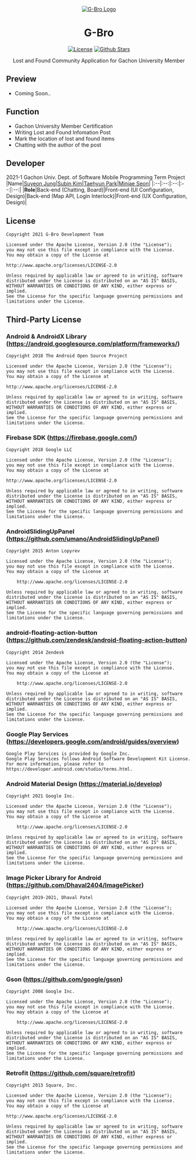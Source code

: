 <p align="center">
    <a href="https://github.com/CloseHeart/G-Bro"><img alt="G-Bro Logo" src="https://raw.githubusercontent.com/CloseHeart/G-Bro/main/app/src/main/res/mipmap-xxxhdpi/ic_launcher.png"></a>
</p>

<h1 align="center">G-Bro</h1>

<p align="center">
    <a href="http://www.apache.org/licenses/LICENSE-2.0"><img alt="License" src="https://img.shields.io/github/license/Closeheart/G-Bro"></a>
    <a href="https://github.com/CloseHeart/G-Bro"><img alt="Github Stars" src="https://img.shields.io/github/stars/Closeheart/G-Bro?style=social"></a>
</p>

<p align="center">
    Lost and Found Community Application for Gachon University Member
</p>

## Preview
 - Coming Soon..

## Function
 - Gachon University Member Certification
 - Writing Lost and Found Infomation Post
 - Mark the location of lost and found items
 - Chatting with the author of the post

## Developer
2021-1 Gachon Univ. Dept. of Software Mobile Programming Term Project
|Name|<a href="https://github.com/ucans">Suyeon Jung<a>|<a href="https://github.com/subinga18">Subin Kim</a>|<a href="https://github.com/Taehyuny">Taehyun Park</a>|<a href="https://github.com/Aftermoon-dev">Minjae Seon</a>|
|:--|:--:|:--:|:--:|:--:|
|**Role**|Back-end (Chatting, Board)|Front-end (UI Configuration, Design)|Back-end (Map API, Login Interlock)|Front-end (UX Configuration, Design)|

## License
    Copyright 2021 G-Bro Development Team

    Licensed under the Apache License, Version 2.0 (the "License");
    you may not use this file except in compliance with the License.
    You may obtain a copy of the License at

    http://www.apache.org/licenses/LICENSE-2.0

    Unless required by applicable law or agreed to in writing, software
    distributed under the License is distributed on an "AS IS" BASIS,
    WITHOUT WARRANTIES OR CONDITIONS OF ANY KIND, either express or implied.
    See the License for the specific language governing permissions and
    limitations under the License.

## Third-Party License
### Android & AndroidX Library (https://android.googlesource.com/platform/frameworks/)

    Copyright 2018 The Android Open Source Project

    Licensed under the Apache License, Version 2.0 (the "License");
    you may not use this file except in compliance with the License.
    You may obtain a copy of the License at

    http://www.apache.org/licenses/LICENSE-2.0

    Unless required by applicable law or agreed to in writing, software
    distributed under the License is distributed on an "AS IS" BASIS,
    WITHOUT WARRANTIES OR CONDITIONS OF ANY KIND, either express or implied.
    See the License for the specific language governing permissions and
    limitations under the License.

### Firebase SDK (https://firebase.google.com/)
    Copyright 2018 Google LLC

    Licensed under the Apache License, Version 2.0 (the "License");
    you may not use this file except in compliance with the License.
    You may obtain a copy of the License at

    http://www.apache.org/licenses/LICENSE-2.0

    Unless required by applicable law or agreed to in writing, software
    distributed under the License is distributed on an "AS IS" BASIS,
    WITHOUT WARRANTIES OR CONDITIONS OF ANY KIND, either express or implied.
    See the License for the specific language governing permissions and
    limitations under the License.

### AndroidSlidingUpPanel (https://github.com/umano/AndroidSlidingUpPanel)
    Copyright 2015 Anton Lopyrev

    Licensed under the Apache License, Version 2.0 (the "License");
    you may not use this file except in compliance with the License.
    You may obtain a copy of the License at

        http://www.apache.org/licenses/LICENSE-2.0

    Unless required by applicable law or agreed to in writing, software
    distributed under the License is distributed on an "AS IS" BASIS,
    WITHOUT WARRANTIES OR CONDITIONS OF ANY KIND, either express or implied.
    See the License for the specific language governing permissions and
    limitations under the License.

### android-floating-action-button (https://github.com/zendesk/android-floating-action-button)
    Copyright 2014 Zendesk

    Licensed under the Apache License, Version 2.0 (the "License");
    you may not use this file except in compliance with the License.
    You may obtain a copy of the License at

        http://www.apache.org/licenses/LICENSE-2.0

    Unless required by applicable law or agreed to in writing, software
    distributed under the License is distributed on an "AS IS" BASIS,
    WITHOUT WARRANTIES OR CONDITIONS OF ANY KIND, either express or implied.
    See the License for the specific language governing permissions and
    limitations under the License.

### Google Play Services (https://developers.google.com/android/guides/overview)
    Google Play Services is provided by Google Inc.
    Google Play Services follows Android Software Development Kit License. 
    For more information, please refer to https://developer.android.com/studio/terms.html.

### Android Material Design (https://material.io/develop)
    Copyright 2021 Google Inc.

    Licensed under the Apache License, Version 2.0 (the "License");
    you may not use this file except in compliance with the License.
    You may obtain a copy of the License at

        http://www.apache.org/licenses/LICENSE-2.0

    Unless required by applicable law or agreed to in writing, software
    distributed under the License is distributed on an "AS IS" BASIS,
    WITHOUT WARRANTIES OR CONDITIONS OF ANY KIND, either express or implied.
    See the License for the specific language governing permissions and
    limitations under the License.

### Image Picker Library for Android (https://github.com/Dhaval2404/ImagePicker)
    Copyright 2019-2021, Dhaval Patel

    Licensed under the Apache License, Version 2.0 (the "License");
    you may not use this file except in compliance with the License.
    You may obtain a copy of the License at

        http://www.apache.org/licenses/LICENSE-2.0

    Unless required by applicable law or agreed to in writing, software
    distributed under the License is distributed on an "AS IS" BASIS,
    WITHOUT WARRANTIES OR CONDITIONS OF ANY KIND, either express or implied.
    See the License for the specific language governing permissions and
    limitations under the License.

### Gson (https://github.com/google/gson)
    Copyright 2008 Google Inc.

    Licensed under the Apache License, Version 2.0 (the "License");
    you may not use this file except in compliance with the License.
    You may obtain a copy of the License at

        http://www.apache.org/licenses/LICENSE-2.0

    Unless required by applicable law or agreed to in writing, software
    distributed under the License is distributed on an "AS IS" BASIS,
    WITHOUT WARRANTIES OR CONDITIONS OF ANY KIND, either express or implied.
    See the License for the specific language governing permissions and
    limitations under the License.

### Retrofit (https://github.com/square/retrofit)
    Copyright 2013 Square, Inc.

    Licensed under the Apache License, Version 2.0 (the "License");
    you may not use this file except in compliance with the License.
    You may obtain a copy of the License at

    http://www.apache.org/licenses/LICENSE-2.0

    Unless required by applicable law or agreed to in writing, software
    distributed under the License is distributed on an "AS IS" BASIS,
    WITHOUT WARRANTIES OR CONDITIONS OF ANY KIND, either express or implied.
    See the License for the specific language governing permissions and
    limitations under the License.
